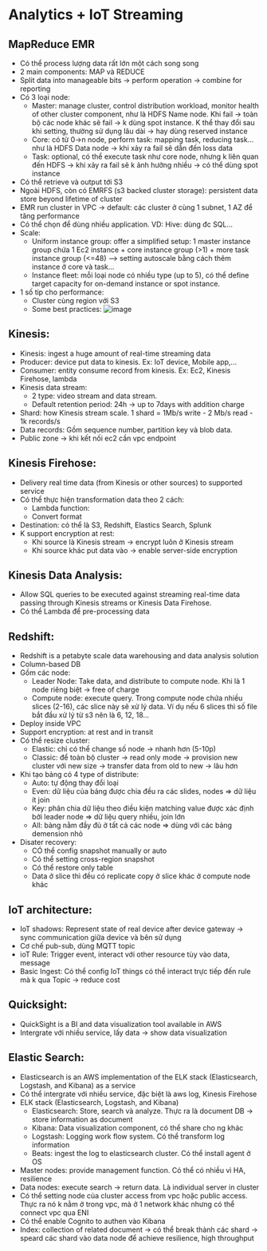 # Analytics + IoT Streaming

## MapReduce EMR
 - Có thể process lượng data rất lớn một cách song song
 - 2 main components: MAP và REDUCE
 - Split data into manageable bits -> perform operation -> combine for reporting
 - Có 3 loại node:
   - Master: manage cluster, control distribution workload, monitor health of other cluster component, như là HDFS Name node. Khi fail -> toàn bộ các node khác sẽ fail -> k dùng spot instance. K thể thay đổi sau khi setting, thường sử dụng lâu dài -> hay dùng reserved instance
   - Core: có từ 0->n node, perform task: mapping task, reducing task... như là HDFS Data node -> khi xảy ra fail sẽ dẫn đến loss data
   - Task: optional, có thể execute task như core node, nhưng k liên quan đến HDFS -> khi xảy ra fail sẽ k ảnh hưởng nhiều -> có thể dùng spot instance
 - Có thể retrieve và output tới S3
 - Ngoài HDFS, còn có EMRFS (s3 backed cluster storage): persistent data store beyond lifetime of cluster
 - EMR run cluster in VPC -> default: các cluster ở cùng 1 subnet, 1 AZ để tăng performance 
 - Có thể chọn để dùng nhiều application. VD: Hive: dùng đc SQL...
 - Scale:
   - Uniform instance group: offer a simplified setup: 1 master instance group chứa 1 Ec2 instance + core instance group (>1) + more task instance group (<=48) --> setting autoscale bằng cách thêm instance ở core và task...
   - Instance fleet: mỗi loại node có nhiều type (up to 5), có thể define target capacity for on-demand instance or spot instance.
 - 1 số tip cho performance:
   - Cluster cùng region với S3
   - Some best practices: ![image](https://user-images.githubusercontent.com/40649408/70156234-f6680700-16f6-11ea-95c5-80d1c962196c.png)
   

## Kinesis:
 - Kinesis: ingest a huge amount of real-time streaming data
 - Producer: device put data to kinesis. Ex: IoT device, Mobile app,...
 - Consumer: entity consume record from kinesis. Ex: Ec2, Kinesis Firehose, lambda
 - Kinesis data stream: 
   - 2 type: video stream and data stream. 
   - Default retention period: 24h -> up to 7days with addition charge
 - Shard: how Kinesis stream scale. 1 shard = 1Mb/s write - 2 Mb/s read - 1k records/s
 - Data records: Gồm sequence number, partition key và blob data.
 - Public zone -> khi kết nối ec2 cần vpc endpoint
 
 ## Kinesis Firehose:
  - Delivery real time data (from Kinesis or other sources) to supported service
  - Có thể thực hiện transformation data theo 2 cách:
    - Lambda function:
    - Convert format
  - Destination: có thể là S3, Redshift, Elastics Search, Splunk
  - K support encryption at rest:
    - Khi source là Kinesis stream -> encrypt luôn ở Kinesis stream
    - Khi source khác put data vào -> enable server-side encryption
    
## Kinesis Data Analysis:
  - Allow SQL queries to be executed against streaming real-time data passing through Kinesis streams or Kinesis Data Firehose.
  - Có thể Lambda để pre-processing data

## Redshift:
  - Redshift is a petabyte scale data warehousing and data analysis solution
  - Column-based DB
  - Gồm các node:
    - Leader Node: Take data, and distribute to compute node. Khi là 1 node riêng biệt -> free of charge
    - Compute node: execute query. Trong compute node chứa nhiều slices (2-16), các slice này sẽ xử lý data. Ví dụ nếu 6 slices thì số file bắt đầu xử lý từ s3 nên là 6, 12, 18...
  - Deploy inside VPC
  - Support encryption: at rest and in transit
  - Có thể resize cluster:
    - Elastic: chỉ có thể change số node -> nhanh hơn (5-10p)
    - Classic: để toàn bộ cluster -> read only mode -> provision new cluster với new size -> transfer data from old to new -> lâu hơn
  - Khi tạo bảng có 4 type of distribute:
     - Auto: tự động thay đổi loại
     - Even: dữ liệu của bảng được chia đều ra các slides, nodes => dữ liệu ít join
     - Key: phân chia dữ liệu theo điều kiện matching value được xác định bởi leader node => dữ liệu query nhiều, join lớn
     - All: bảng nằm đầy đủ ở tất cả các node => dùng với các bảng demension nhỏ
  - Disater recovery:
     - CÓ thể config snapshot manually or auto
     - Có thể setting cross-region snapshot
     - Có thể restore only table
     - Data ở slice thì đều có replicate copy ở slice khác ở compute node khác
     
## IoT architecture:
  - IoT shadows: Represent state of real device after device gateway -> sync communication giữa device và bên sử dụng
  - Cơ chế pub-sub, dùng MQTT topic
  - ioT Rule: Trigger event, interact với other resource tùy vào data, message
  - Basic Ingest: Có thể config IoT things có thể interact trực tiếp đến rule mà k qua Topic -> reduce cost

## Quicksight:
  - QuickSight is a BI and data visualization tool available in AWS
  - Intergrate với nhiều service, lấy data -> show data visualization

## Elastic Search:
  - Elasticsearch is an AWS implementation of the ELK stack (Elasticsearch, Logstash, and Kibana) as a service
  - Có thể intergrate với nhiều service, đặc biệt là aws log, Kinesis Firehose
  - ELK stack (Elasticsearch, Logstash, and Kibana)
    - Elasticsearch: Store, search và analyze. Thực ra là document DB -> store information as document
    - Kibana: Data visualization component, có thể share cho ng khác
    - Logstash: Logging work flow system. Có thể transform log information
    - Beats: ingest the log to elasticsearch cluster. Có thể install agent ở OS
  - Master nodes: provide management function. Có thể có nhiều vì HA, resilience
  - Data nodes: execute search -> return data. Là individual server in cluster
  - Có thể setting node của cluster access from vpc hoặc public access. Thực ra nó k nằm ở trong vpc, mà ở 1 network khác nhưng có thể connect vpc qua ENI
  - Có thể enable Cognito to authen vào Kibana
  - Index: collection of related document -> có thể break thành các shard -> speard các shard vào data node để achieve resilience, high throughput

